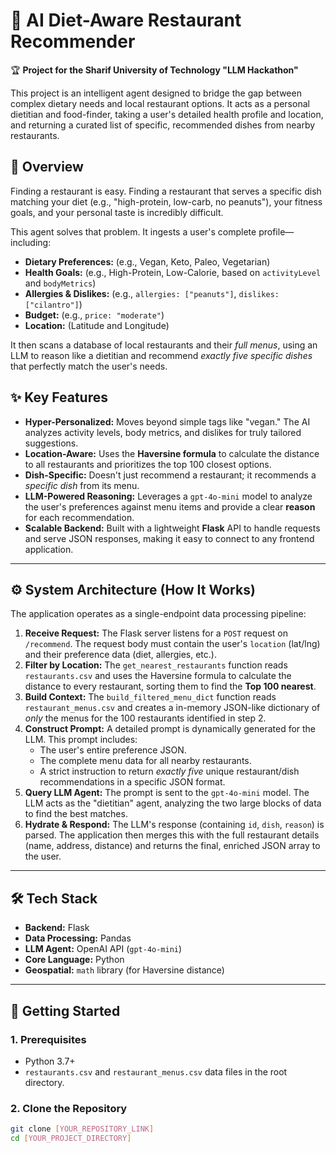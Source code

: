 # 🤖 AI Diet-Aware Restaurant Recommender

🏆 **Project for the Sharif University of Technology "LLM Hackathon"**

This project is an intelligent agent designed to bridge the gap between complex dietary needs and local restaurant options. It acts as a personal dietitian and food-finder, taking a user's detailed health profile and location, and returning a curated list of specific, recommended dishes from nearby restaurants.

## 📝 Overview

Finding a restaurant is easy. Finding a restaurant that serves a specific dish matching your diet (e.g., "high-protein, low-carb, no peanuts"), your fitness goals, and your personal taste is incredibly difficult.

This agent solves that problem. It ingests a user's complete profile—including:
* **Dietary Preferences:** (e.g., Vegan, Keto, Paleo, Vegetarian)
* **Health Goals:** (e.g., High-Protein, Low-Calorie, based on `activityLevel` and `bodyMetrics`)
* **Allergies & Dislikes:** (e.g., `allergies: ["peanuts"]`, `dislikes: ["cilantro"]`)
* **Budget:** (e.g., `price: "moderate"`)
* **Location:** (Latitude and Longitude)

It then scans a database of local restaurants and their *full menus*, using an LLM to reason like a dietitian and recommend *exactly five specific dishes* that perfectly match the user's needs.

## ✨ Key Features

* **Hyper-Personalized:** Moves beyond simple tags like "vegan." The AI analyzes activity levels, body metrics, and dislikes for truly tailored suggestions.
* **Location-Aware:** Uses the **Haversine formula** to calculate the distance to all restaurants and prioritizes the top 100 closest options.
* **Dish-Specific:** Doesn't just recommend a restaurant; it recommends a *specific dish* from its menu.
* **LLM-Powered Reasoning:** Leverages a `gpt-4o-mini` model to analyze the user's preferences against menu items and provide a clear **reason** for each recommendation.
* **Scalable Backend:** Built with a lightweight **Flask** API to handle requests and serve JSON responses, making it easy to connect to any frontend application.

---

## ⚙️ System Architecture (How It Works)

The application operates as a single-endpoint data processing pipeline:

1.  **Receive Request:** The Flask server listens for a `POST` request on `/recommend`. The request body must contain the user's `location` (lat/lng) and their preference data (diet, allergies, etc.).
2.  **Filter by Location:** The `get_nearest_restaurants` function reads `restaurants.csv` and uses the Haversine formula to calculate the distance to every restaurant, sorting them to find the **Top 100 nearest**.
3.  **Build Context:** The `build_filtered_menu_dict` function reads `restaurant_menus.csv` and creates a in-memory JSON-like dictionary of *only* the menus for the 100 restaurants identified in step 2.
4.  **Construct Prompt:** A detailed prompt is dynamically generated for the LLM. This prompt includes:
    * The user's entire preference JSON.
    * The complete menu data for all nearby restaurants.
    * A strict instruction to return *exactly five* unique restaurant/dish recommendations in a specific JSON format.
5.  **Query LLM Agent:** The prompt is sent to the `gpt-4o-mini` model. The LLM acts as the "dietitian" agent, analyzing the two large blocks of data to find the best matches.
6.  **Hydrate & Respond:** The LLM's response (containing `id`, `dish`, `reason`) is parsed. The application then merges this with the full restaurant details (name, address, distance) and returns the final, enriched JSON array to the user.

---

## 🛠️ Tech Stack

* **Backend:** Flask
* **Data Processing:** Pandas
* **LLM Agent:** OpenAI API (`gpt-4o-mini`)
* **Core Language:** Python
* **Geospatial:** `math` library (for Haversine distance)

---

## 🚀 Getting Started

### 1. Prerequisites

* Python 3.7+
* `restaurants.csv` and `restaurant_menus.csv` data files in the root directory.

### 2. Clone the Repository

```bash
git clone [YOUR_REPOSITORY_LINK]
cd [YOUR_PROJECT_DIRECTORY]
